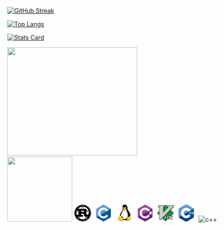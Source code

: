 [![GitHub Streak](http://github-readme-streak-stats.herokuapp.com?user=basicallygit&theme=tokyonight&border_radius=5&date_format=M%20j%5B%2C%20Y%5D)](https://git.io/streak-stats)

[![Top Langs](https://github-readme-stats-git-masterrstaa-rickstaa.vercel.app/api/top-langs/?username=basicallygit&layout=compact&theme=tokyonight)](https://github.com/anuraghazra/github-readme-stats)

[![Stats Card](https://github-readme-stats-git-masterrstaa-rickstaa.vercel.app/api?username=basicallygit&theme=tokyonight)](https://github.com/anuraghazra/github-readme-stats)

<img src="https://kde.org/fundraisers/yearend2022/thanks_paypal/badge_konqi.png" width="300" height="250">

<div>
  <img src="https://i.imgur.com/uvZnUCV.png" width="150" height="150">
  <img src="https://raw.githubusercontent.com/devicons/devicon/1119b9f84c0290e0f0b38982099a2bd027a48bf1/icons/rust/rust-plain.svg" title="rust" alt="rust" width="40" height="40"/>&nbsp;
  <img src="https://raw.githubusercontent.com/devicons/devicon/1119b9f84c0290e0f0b38982099a2bd027a48bf1/icons/c/c-original.svg" title="c" alt="c" width="40" height="40"/>&nbsp;
  <img src="https://raw.githubusercontent.com/devicons/devicon/1119b9f84c0290e0f0b38982099a2bd027a48bf1/icons/linux/linux-original.svg" title="linux" alt="linux" width="40" height="40"/>&nbsp;
  <img src="https://raw.githubusercontent.com/devicons/devicon/1119b9f84c0290e0f0b38982099a2bd027a48bf1/icons/csharp/csharp-original.svg" title="c#" alt="c#" widht="40" height="40"/>&nbsp;
  <img src="https://raw.githubusercontent.com/devicons/devicon/1119b9f84c0290e0f0b38982099a2bd027a48bf1/icons/vim/vim-original.svg" title="vim" alt="vim" width="40" height="40"/>&nbsp;
  <img src="https://raw.githubusercontent.com/devicons/devicon/1119b9f84c0290e0f0b38982099a2bd027a48bf1/icons/cplusplus/cplusplus-original.svg" title="c++" alt="c++" width="40" height="40"/>&nbsp;
  <img src="https://cdn0.iconfinder.com/data/icons/flat-round-system/512/archlinux-512.png" title="c++" alt="c++" width="40" height="40"/>&nbsp;
 </div>
